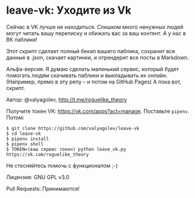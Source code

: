 # leave-vk: Уходите из Vk

Сейчас в VK лучше не находиться. Слишком много ненужных людей могут читать вашу переписку и обижать вас за ваш контент. А у нас в ВК паблики!

Этот скрипт сделает полный бекап вашего паблика, сохранит все данные в .json, скачает картинки, и отрендерит все посты в Markdown.

Альфа-версия. Я думаю сделать маленький сервис, который будет помогать людям скачивать паблики и выкладывать их онлайн. (Например, прямо в эту репу – и потом на GitHub Pages) А пока вот, скрипт.

Автор: @valyagolev, http://t.me/roguelike_theory

Получите токен VK: https://vk.com/apps?act=manage. Поставьте `pipenv`. Потом:

    $ git clone https://github.com/valyagolev/leave-vk
    $ cd leave-vk
    $ pipenv install
    $ pipenv shell
    $ TOKEN=(ваш сервис токен) python leave_vk.py https://vk.com/roguelike_theory

Не стесняйтесь помочь с функционалом ;-)

Лицензия: GNU GPL v3.0

Pull Requests: Принимаются!
